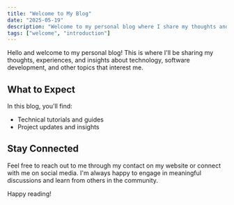 ```yaml
---
title: "Welcome to My Blog"
date: "2025-05-19"
description: "Welcome to my personal blog where I share my thoughts and experiences."
tags: ["welcome", "introduction"]
---
```


Hello and welcome to my personal blog! This is where I'll be sharing my thoughts, experiences, and insights about technology, software development, and other topics that interest me.

## What to Expect 

In this blog, you'll find:

- Technical tutorials and guides
- Project updates and insights

## Stay Connected

Feel free to reach out to me through my contact on my website or connect with me on social media. I'm always happy to engage in meaningful discussions and learn from others in the community.

Happy reading! 